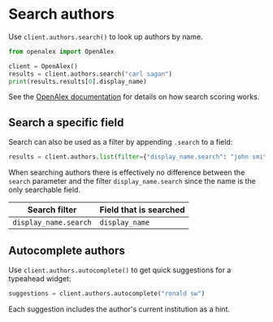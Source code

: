# Search authors

Use `client.authors.search()` to look up authors by name.

```python
from openalex import OpenAlex

client = OpenAlex()
results = client.authors.search("carl sagan")
print(results.results[0].display_name)
```

See the [OpenAlex documentation](https://docs.openalex.org/api-entities/authors/search-authors)
for details on how search scoring works.

## Search a specific field

Search can also be used as a filter by appending `.search` to a field:

```python
results = client.authors.list(filter={"display_name.search": "john smith"})
```

When searching authors there is effectively no difference between the `search` parameter
and the filter `display_name.search` since the name is the only searchable field.

| Search filter | Field that is searched |
|---------------|-----------------------|
| `display_name.search` | `display_name` |

## Autocomplete authors

Use `client.authors.autocomplete()` to get quick suggestions for a typeahead widget:

```python
suggestions = client.authors.autocomplete("ronald sw")
```

Each suggestion includes the author's current institution as a hint.
